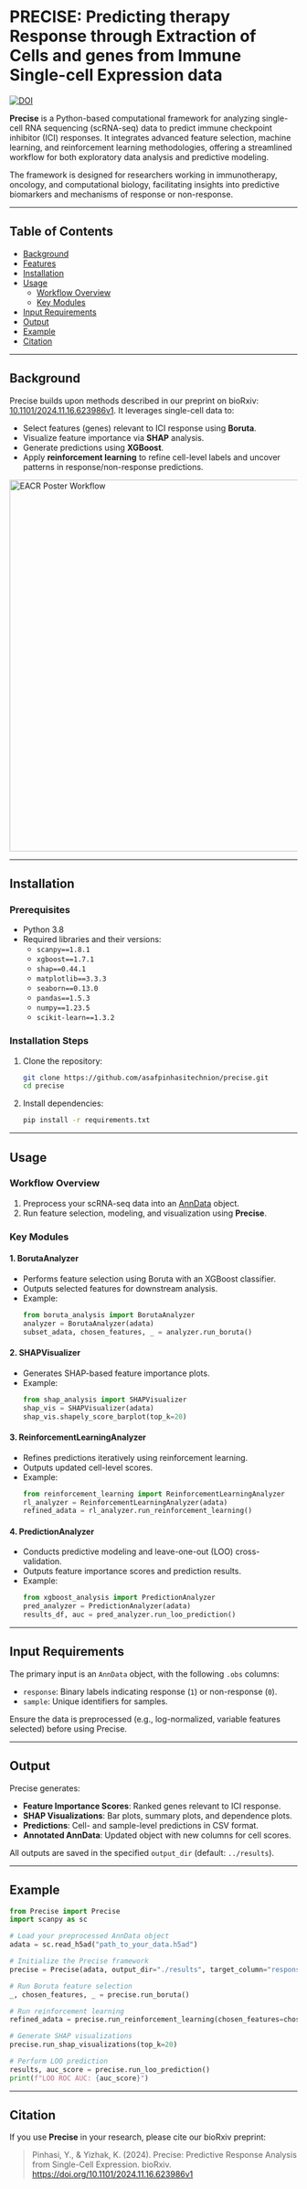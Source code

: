 
# PRECISE: Predicting therapy Response through Extraction of Cells and genes from Immune Single-cell Expression data

[![DOI](https://img.shields.io/badge/bioRxiv-10.1101%2F2024.11.16.623986v1-blue)](https://www.biorxiv.org/content/10.1101/2024.11.16.623986v1)

**Precise** is a Python-based computational framework for analyzing single-cell RNA sequencing (scRNA-seq) data to predict immune checkpoint inhibitor (ICI) responses. It integrates advanced feature selection, machine learning, and reinforcement learning methodologies, offering a streamlined workflow for both exploratory data analysis and predictive modeling.

The framework is designed for researchers working in immunotherapy, oncology, and computational biology, facilitating insights into predictive biomarkers and mechanisms of response or non-response.

---

## Table of Contents
- [Background](#background)
- [Features](#features)
- [Installation](#installation)
- [Usage](#usage)
  - [Workflow Overview](#workflow-overview)
  - [Key Modules](#key-modules)
- [Input Requirements](#input-requirements)
- [Output](#output)
- [Example](#example)
- [Citation](#citation)

---

## Background
Precise builds upon methods described in our preprint on bioRxiv: [10.1101/2024.11.16.623986v1](https://www.biorxiv.org/content/10.1101/2024.11.16.623986v1). It leverages single-cell data to:
- Select features (genes) relevant to ICI response using **Boruta**.
- Visualize feature importance via **SHAP** analysis.
- Generate predictions using **XGBoost**.
- Apply **reinforcement learning** to refine cell-level labels and uncover patterns in response/non-response predictions.

<img src="https://github.com/user-attachments/assets/bb72a0df-5ee9-495c-99b9-e8e2ccc4bade" alt="EACR Poster Workflow" width="650" />

---

## Installation

### Prerequisites
- Python 3.8
- Required libraries and their versions:
  - `scanpy==1.8.1`
  - `xgboost==1.7.1`
  - `shap==0.44.1`
  - `matplotlib==3.3.3`
  - `seaborn==0.13.0`
  - `pandas==1.5.3`
  - `numpy==1.23.5`
  - `scikit-learn==1.3.2`

### Installation Steps
1. Clone the repository:
   ```bash
   git clone https://github.com/asafpinhasitechnion/precise.git
   cd precise
   ```
2. Install dependencies:
   ```bash
   pip install -r requirements.txt
   ```

---

## Usage

### Workflow Overview
1. Preprocess your scRNA-seq data into an [AnnData](https://anndata.readthedocs.io/en/latest/) object.
2. Run feature selection, modeling, and visualization using **Precise**.

### Key Modules
#### 1. **BorutaAnalyzer**
   - Performs feature selection using Boruta with an XGBoost classifier.
   - Outputs selected features for downstream analysis.
   - Example:
     ```python
     from boruta_analysis import BorutaAnalyzer
     analyzer = BorutaAnalyzer(adata)
     subset_adata, chosen_features, _ = analyzer.run_boruta()
     ```

#### 2. **SHAPVisualizer**
   - Generates SHAP-based feature importance plots.
   - Example:
     ```python
     from shap_analysis import SHAPVisualizer
     shap_vis = SHAPVisualizer(adata)
     shap_vis.shapely_score_barplot(top_k=20)
     ```

#### 3. **ReinforcementLearningAnalyzer**
   - Refines predictions iteratively using reinforcement learning.
   - Outputs updated cell-level scores.
   - Example:
     ```python
     from reinforcement_learning import ReinforcementLearningAnalyzer
     rl_analyzer = ReinforcementLearningAnalyzer(adata)
     refined_adata = rl_analyzer.run_reinforcement_learning()
     ```

#### 4. **PredictionAnalyzer**
   - Conducts predictive modeling and leave-one-out (LOO) cross-validation.
   - Outputs feature importance scores and prediction results.
   - Example:
     ```python
     from xgboost_analysis import PredictionAnalyzer
     pred_analyzer = PredictionAnalyzer(adata)
     results_df, auc = pred_analyzer.run_loo_prediction()
     ```

---

## Input Requirements
The primary input is an `AnnData` object, with the following `.obs` columns:
- `response`: Binary labels indicating response (`1`) or non-response (`0`).
- `sample`: Unique identifiers for samples.

Ensure the data is preprocessed (e.g., log-normalized, variable features selected) before using Precise.

---

## Output
Precise generates:
- **Feature Importance Scores**: Ranked genes relevant to ICI response.
- **SHAP Visualizations**: Bar plots, summary plots, and dependence plots.
- **Predictions**: Cell- and sample-level predictions in CSV format.
- **Annotated AnnData**: Updated object with new columns for cell scores.

All outputs are saved in the specified `output_dir` (default: `../results`).

---

## Example
```python
from Precise import Precise
import scanpy as sc

# Load your preprocessed AnnData object
adata = sc.read_h5ad("path_to_your_data.h5ad")

# Initialize the Precise framework
precise = Precise(adata, output_dir="./results", target_column="response", sample_column="sample")

# Run Boruta feature selection
_, chosen_features, _ = precise.run_boruta()

# Run reinforcement learning
refined_adata = precise.run_reinforcement_learning(chosen_features=chosen_features)

# Generate SHAP visualizations
precise.run_shap_visualizations(top_k=20)

# Perform LOO prediction
results, auc_score = precise.run_loo_prediction()
print(f"LOO ROC AUC: {auc_score}")
```

---

## Citation
If you use **Precise** in your research, please cite our bioRxiv preprint:
> Pinhasi, Y., & Yizhak, K. (2024). Precise: Predictive Response Analysis from Single-Cell Expression. bioRxiv. https://doi.org/10.1101/2024.11.16.623986v1
